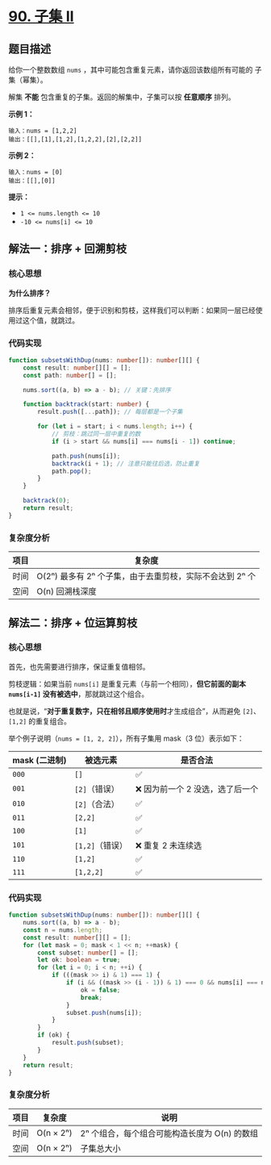 # [90. 子集 II](https://leetcode.cn/problems/subsets-ii)

## 题目描述

给你一个整数数组 `nums` ，其中可能包含重复元素，请你返回该数组所有可能的 子集（幂集）。

解集 **不能** 包含重复的子集。返回的解集中，子集可以按 **任意顺序** 排列。

**示例 1：**

```
输入：nums = [1,2,2]
输出：[[],[1],[1,2],[1,2,2],[2],[2,2]]
```

**示例 2：**

```
输入：nums = [0]
输出：[[],[0]]
```

**提示：**

- `1 <= nums.length <= 10`
- `-10 <= nums[i] <= 10`



## 解法一：排序 + 回溯剪枝

### 核心思想

**为什么排序？**

排序后重复元素会相邻，便于识别和剪枝，这样我们可以判断：如果同一层已经使用过这个值，就跳过。

### 代码实现

```typescript
function subsetsWithDup(nums: number[]): number[][] {
    const result: number[][] = [];
    const path: number[] = [];

    nums.sort((a, b) => a - b); // 关键：先排序

    function backtrack(start: number) {
        result.push([...path]); // 每层都是一个子集

        for (let i = start; i < nums.length; i++) {
            // 剪枝：跳过同一层中重复的数
            if (i > start && nums[i] === nums[i - 1]) continue;

            path.push(nums[i]);
            backtrack(i + 1); // 注意只能往后选，防止重复
            path.pop();
        }
    }

    backtrack(0);
    return result;
}
```

### 复杂度分析

| 项目 | 复杂度                                                   |
| ---- | -------------------------------------------------------- |
| 时间 | O(2ⁿ) 最多有 2ⁿ 个子集，由于去重剪枝，实际不会达到 2ⁿ 个 |
| 空间 | O(n) 回溯栈深度                                          |

## 解法二：排序 + 位运算剪枝

### 核心思想

首先，也先需要进行排序，保证重复值相邻。

剪枝逻辑：如果当前 `nums[i]` 是重复元素（与前一个相同），**但它前面的副本 `nums[i-1]` 没有被选中**，那就跳过这个组合。

也就是说，“**对于重复数字，只在相邻且顺序使用时**才生成组合”，从而避免 `[2]`、`[1,2]` 的重复组合。

举个例子说明（`nums = [1, 2, 2]`），所有子集用 mask（3 位）表示如下：

| mask (二进制) | 被选元素        | 是否合法                        |
| ------------- | --------------- | ------------------------------- |
| `000`         | `[]`            | ✅                               |
| `001`         | `[2]`（错误）   | ❌ 因为前一个 2 没选，选了后一个 |
| `010`         | `[2]`（合法）   | ✅                               |
| `011`         | `[2,2]`         | ✅                               |
| `100`         | `[1]`           | ✅                               |
| `101`         | `[1,2]`（错误） | ❌ 重复 2 未连续选               |
| `110`         | `[1,2]`         | ✅                               |
| `111`         | `[1,2,2]`       | ✅                               |

### 代码实现

```typescript
function subsetsWithDup(nums: number[]): number[][] {
    nums.sort((a, b) => a - b);
    const n = nums.length;
    const result: number[][] = [];
    for (let mask = 0; mask < 1 << n; ++mask) {
        const subset: number[] = [];
        let ok: boolean = true;
        for (let i = 0; i < n; ++i) {
            if (((mask >> i) & 1) === 1) {
                if (i && ((mask >> (i - 1)) & 1) === 0 && nums[i] === nums[i - 1]) {
                    ok = false;
                    break;
                }
                subset.push(nums[i]);
            }
        }
        if (ok) {
            result.push(subset);
        }
    }
    return result;
}
```



### 复杂度分析

| 项目 | 复杂度    | 说明                                          |
| ---- | --------- | --------------------------------------------- |
| 时间 | O(n × 2ⁿ) | 2ⁿ 个组合，每个组合可能构造长度为 O(n) 的数组 |
| 空间 | O(n × 2ⁿ) | 子集总大小                                    |